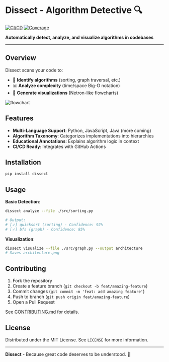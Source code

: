 # Dissect - Algorithm Detective 🔍

[![CI/CD](https://github.com/yourusername/dissect/actions/workflows/ci.yml/badge.svg)](https://github.com/yourusername/dissect/actions)
[![Coverage](https://codecov.io/gh/yourusername/dissect/branch/main/graph/badge.svg)](https://codecov.io/gh/yourusername/dissect)

**Automatically detect, analyze, and visualize algorithms in codebases**

---

## Overview
Dissect scans your code to:
- 🔎 **Identify algorithms** (sorting, graph traversal, etc.)
- 📊 **Analyze complexity** (time/space Big-O notation)
- 🎨 **Generate visualizations** (Netron-like flowcharts)

![flowchart](https://github.com/user-attachments/assets/310a4051-c8f9-4d20-bbbc-0916de4faa8a)


## Features
- **Multi-Language Support**: Python, JavaScript, Java (more coming)
- **Algorithm Taxonomy**: Categorizes implementations into hierarchies
- **Educational Annotations**: Explains algorithm logic in context
- **CI/CD Ready**: Integrates with GitHub Actions

## Installation
```bash
pip install dissect
```

## Usage
**Basic Detection**:
```bash
dissect analyze --file ./src/sorting.py

# Output:
# [✓] quicksort (sorting) - Confidence: 92%
# [✓] bfs (graph) - Confidence: 85%
```

**Visualization**:
```bash
dissect visualize --file ./src/graph.py --output architecture
# Saves architecture.png
```

## Contributing
1. Fork the repository
2. Create a feature branch (`git checkout -b feat/amazing-feature`)
3. Commit changes (`git commit -m 'feat: add amazing feature'`)
4. Push to branch (`git push origin feat/amazing-feature`)
5. Open a Pull Request

See [CONTRIBUTING.md](CONTRIBUTING.md) for details.

## License
Distributed under the MIT License. See `LICENSE` for more information.

---
**Dissect** - Because great code deserves to be understood. 🧠
